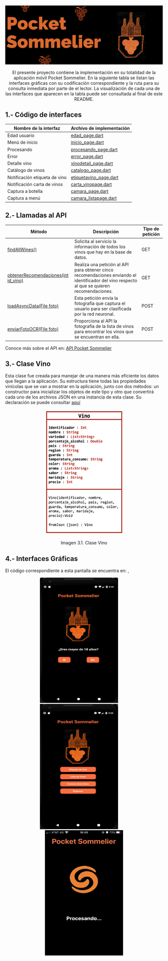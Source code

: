 <p align="center">
  <img src="https://github.com/Cris1997/GUIS/blob/master/12.png">
</p>

<p align="center">El presente proyecto contiene la implementación en su totalidad de la aplicación móvil Pocket Sommelier. En la siguiente tabla se listan las interfaces gráficas con su codificación correspondiente y la ruta para su consulta inmediata por parte de el lector. La visualización de cada una de las interfaces que aparecen en la tabla puede ser consultada al final de este README.</p>

## 1.- Código de interfaces

|Nombre de la interfaz|Archivo de implementación|
| ------------- | ------------- |
|Edad usuario|<a href="https://github.com/Cris1997/PocketSommelier/blob/master/lib/src/pages/edad_page.dart">edad_page.dart</a>|
|Menú de inicio|<a href="https://github.com/Cris1997/PocketSommelier/blob/master/lib/src/pages/inicio_page.dart">inicio_page.dart</a>|
|Procesando|<a href="https://github.com/Cris1997/PocketSommelier/blob/master/lib/src/pages/procesando_page.dart">procesando_page.dart</a>|
|Error|<a href="https://github.com/Cris1997/PocketSommelier/blob/master/lib/src/pages/error_page.dart">error_page.dart</a>|
|Detalle vino|<a href="https://github.com/Cris1997/PocketSommelier/blob/master/lib/src/pages/vinodetail_page.dart">vinodetail_page.dart</a>|
|Catálogo de vinos|<a href="https://github.com/Cris1997/PocketSommelier/blob/master/lib/src/pages/catalogo_page.dart">catalogo_page.dart</a>|
|Notificación etiqueta de vino |<a href="https://github.com/Cris1997/PocketSommelier/blob/master/lib/src/pages/etiquetavino_page.dart">etiquetavino_page.dart</a>|
|Notificación carta de vinos|<a href="https://github.com/Cris1997/PocketSommelier/blob/master/lib/src/pages/carta_vinopage.dart">carta_vinopage.dart</a>|
|Captura a botella|<a href="https://github.com/Cris1997/PocketSommelier/blob/master/lib/src/pages/camara_page.dart">camara_page.dart</a>|
|Captura a menú|<a href="https://github.com/Cris1997/PocketSommelier/blob/master/lib/src/pages/camara_listapage.dart">camara_listapage.dart</a>|






## 2.- Llamadas al API



| Método | Descripción |Tipo de petición|
| --- | --- | --- |
| <a href="https://github.com/Cris1997/PocketSommelier/blob/master/lib/src/providers/vino_provider.dart">findAllWines()</a> | Solicita al servicio la información de todos los vinos que hay en la base de datos.|GET|
|<a href="https://github.com/Cris1997/PocketSommelier/blob/master/lib/src/providers/vino_provider.dart">obtenerRecomendaciones(int id_vino)</a> | Realiza una petición al API para obtener cinco recomendaciones enviando el identificador del vino respecto al que se quieren recomendaciones.|GET|
|<a href="https://github.com/Cris1997/PocketSommelier/blob/master/lib/src/pages/envia_foto.dart">loadAsyncData(File foto)</a> |Esta petición envía la fotografía que captura el usuario para ser clasificada por la red neuronal.|POST|
| <a href="https://github.com/Cris1997/PocketSommelier/blob/master/lib/src/pages/listavino_page.dart">enviarFotoOCR(File foto)</a>|Proporciona al API la fotografía de la lista de vinos para encontrar los vinos que se encuentran en ella.|POST|



Conoce más sobre el API en: <a href="https://github.com/Cris1997/API">API Pocket Sommelier</a>


## 3.- Clase Vino

Esta clase fue creada para manejar de una manera más eficiente los datos que llegan a la aplicación. Su estructura tiene todas las propiedades vinícolas que se van a mostrar en la aplicación, junto con dos métodos: un constructor para inicializar los objetos de este tipo y otro que convertirá cada uno de los archivos JSON en una instancia de esta clase. Su declaración se puede consultar <a href="https://github.com/Cris1997/PocketSommelier/blob/master/lib/src/models/vino.dart">aquí</a>


<p align = "center">
   <img src= "https://github.com/Cris1997/Assets/blob/master/vino.png" width="250" height="400">
</p>
<p align  = "center">
  Imagen 3.1. Clase Vino
</p>

## 4.- Interfaces Gráficas
El código correspondiente a esta pantalla se encuentra en: ,
<p align="center">
  <img src="https://github.com/Cris1997/Assets/blob/master/1.png" width="250" height="400">
   &nbsp; 
   &nbsp; 
   &nbsp; 
   &nbsp; 
  <img src="https://github.com/Cris1997/Assets/blob/master/2.png" width="250" height="400">
   &nbsp; 
   &nbsp; 
   &nbsp; 
   &nbsp;
  <img src="https://github.com/Cris1997/Assets/blob/master/IMG_1125.PNG" width="250" height="400">
</p>



